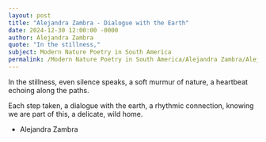 ```yaml
---
layout: post
title: "Alejandra Zambra - Dialogue with the Earth"
date: 2024-12-30 12:00:00 -0000
author: Alejandra Zambra
quote: "In the stillness,"
subject: Modern Nature Poetry in South America
permalink: /Modern Nature Poetry in South America/Alejandra Zambra/Alejandra Zambra - Dialogue with the Earth
---
```


In the stillness,
even silence speaks,
a soft murmur of nature,
a heartbeat echoing along the paths.

Each step taken,
a dialogue with the earth,
a rhythmic connection,
knowing we are part of this,
a delicate, wild home.

- Alejandra Zambra
